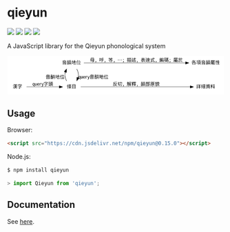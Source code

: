 # qieyun

[![](https://badge.fury.io/js/qieyun.svg)](https://www.npmjs.com/package/qieyun) [![](https://data.jsdelivr.com/v1/package/npm/qieyun/badge)](https://www.jsdelivr.com/package/npm/qieyun) [![](https://github.com/nk2028/qieyun-js/workflows/Package/badge.svg)](https://github.com/nk2028/qieyun-js/actions?query=workflow%3A%22Package%22) [![](https://api.codeclimate.com/v1/badges/fb728b8ee3531bd96e5a/maintainability)](https://codeclimate.com/github/nk2028/qieyun-js/maintainability)

A JavaScript library for the Qieyun phonological system

![library overview](https://raw.githubusercontent.com/nk2028/qieyun-js/5958e48/demo/qieyun.png)

## Usage

Browser:

```html
<script src="https://cdn.jsdelivr.net/npm/qieyun@0.15.0"></script>
```

Node.js:

```sh
$ npm install qieyun
```

```javascript
> import Qieyun from 'qieyun';
```

## Documentation

See [here](https://nk2028.shn.hk/qieyun-js/).
